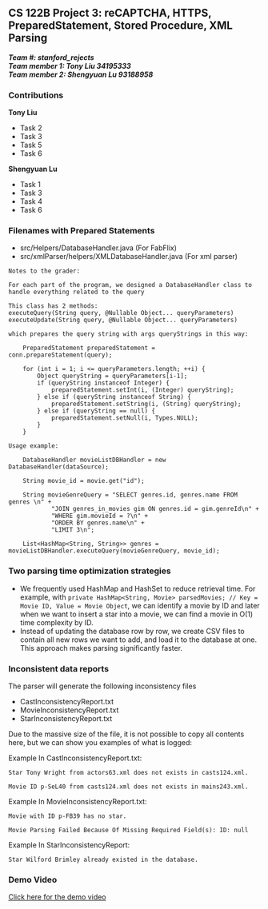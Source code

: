 ## CS 122B Project 3:  reCAPTCHA, HTTPS, PreparedStatement, Stored Procedure, XML Parsing

***Team #: stanford_rejects***  
***Team member 1: Tony Liu 34195333***  
***Team member 2: Shengyuan Lu 93188958*** 

### Contributions

**Tony Liu**
- Task 2
- Task 3
- Task 5
- Task 6

**Shengyuan Lu**
- Task 1
- Task 3
- Task 4
- Task 6

### Filenames with Prepared Statements

- src/Helpers/DatabaseHandler.java (For FabFlix)
- src/xmlParser/helpers/XMLDatabaseHandler.java (For xml parser)
```
Notes to the grader:

For each part of the program, we designed a DatabaseHandler class to handle everything related to the query

This class has 2 methods:
executeQuery(String query, @Nullable Object... queryParameters)
executeUpdate(String query, @Nullable Object... queryParameters)

which prepares the query string with args queryStrings in this way:

    PreparedStatement preparedStatement = conn.prepareStatement(query);
    
    for (int i = 1; i <= queryParameters.length; ++i) {
        Object queryString = queryParameters[i-1];
        if (queryString instanceof Integer) {
            preparedStatement.setInt(i, (Integer) queryString);
        } else if (queryString instanceof String) {
            preparedStatement.setString(i, (String) queryString);
        } else if (queryString == null) {
            preparedStatement.setNull(i, Types.NULL);
        }
    }

Usage example:

    DatabaseHandler movieListDBHandler = new DatabaseHandler(dataSource);
    
    String movie_id = movie.get("id");
    
    String movieGenreQuery = "SELECT genres.id, genres.name FROM genres \n" +
            "JOIN genres_in_movies gim ON genres.id = gim.genreId\n" +
            "WHERE gim.movieId = ?\n" +
            "ORDER BY genres.name\n" +
            "LIMIT 3\n";
    
    List<HashMap<String, String>> genres = movieListDBHandler.executeQuery(movieGenreQuery, movie_id);

```
### Two parsing time optimization strategies
- We frequently used HashMap and HashSet to reduce retrieval time. For example, with
```private HashMap<String, Movie> parsedMovies; // Key = Movie ID, Value = Movie Object```, we can identify a movie by ID and later when we want to insert a star into a movie, we can find a movie in O(1) time complexity by ID. 
- Instead of updating the database row by row, we create CSV files to contain all new rows we want to add, and load it to the database at one. This approach makes parsing significantly faster.

### Inconsistent data reports
The parser will generate the following inconsistency files
- CastInconsistencyReport.txt
- MovieInconsistencyReport.txt
- StarInconsistencyReport.txt

Due to the massive size of the file, it is not possible to copy all contents here, but we can show you examples of what is logged:

Example In CastInconsistencyReport.txt:

``Star Tony Wright from actors63.xml does not exists in casts124.xml.``

``Movie ID p-SeL40 from casts124.xml does not exists in mains243.xml.``

Example In MovieInconsistencyReport.txt:

``Movie with ID p-FB39 has no star.``

``Movie Parsing Failed Because Of Missing Required Field(s): ID: null``

Example In StarInconsistencyReport:

``Star Wilford Brimley already existed in the database.``

### Demo Video
[Click here for the demo video](https://youtu.be/Y8SuAIBKTOc)

